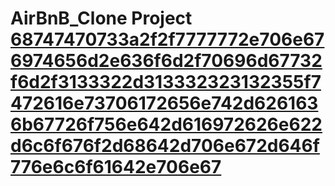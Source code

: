 # AirBnB_Clone Project [68747470733a2f2f7777772e706e676974656d2e636f6d2f70696d67732f6d2f3133322d313332323132355f7472616e73706172656e742d6261636b67726f756e642d616972626e622d6c6f676f2d68642d706e672d646f776e6c6f61642e706e67](https://user-images.githubusercontent.com/110996482/217071195-84274d93-a558-4a41-9704-ed5a7e00abe7.png)
